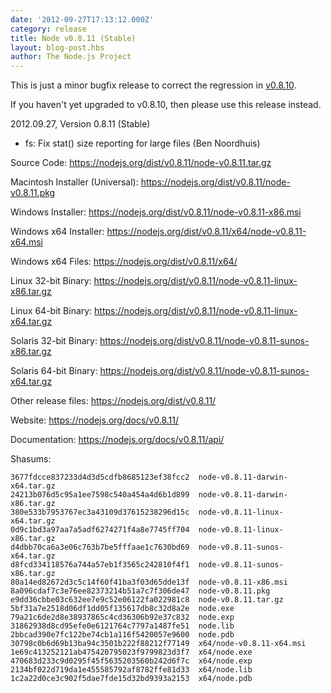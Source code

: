 ```yaml
---
date: '2012-09-27T17:13:12.000Z'
category: release
title: Node v0.8.11 (Stable)
layout: blog-post.hbs
author: The Node.js Project
---
```


This is just a minor bugfix release to correct the regression in
[v0.8.10](http://blog.nodejs.org/2012/09/25/node-v0-8-10-stable/).

If you haven't yet upgraded to v0.8.10, then please use this release
instead.

2012.09.27, Version 0.8.11 (Stable)

- fs: Fix stat() size reporting for large files (Ben Noordhuis)

Source Code: https://nodejs.org/dist/v0.8.11/node-v0.8.11.tar.gz

Macintosh Installer (Universal): https://nodejs.org/dist/v0.8.11/node-v0.8.11.pkg

Windows Installer: https://nodejs.org/dist/v0.8.11/node-v0.8.11-x86.msi

Windows x64 Installer: https://nodejs.org/dist/v0.8.11/x64/node-v0.8.11-x64.msi

Windows x64 Files: https://nodejs.org/dist/v0.8.11/x64/

Linux 32-bit Binary: https://nodejs.org/dist/v0.8.11/node-v0.8.11-linux-x86.tar.gz

Linux 64-bit Binary: https://nodejs.org/dist/v0.8.11/node-v0.8.11-linux-x64.tar.gz

Solaris 32-bit Binary: https://nodejs.org/dist/v0.8.11/node-v0.8.11-sunos-x86.tar.gz

Solaris 64-bit Binary: https://nodejs.org/dist/v0.8.11/node-v0.8.11-sunos-x64.tar.gz

Other release files: https://nodejs.org/dist/v0.8.11/

Website: https://nodejs.org/docs/v0.8.11/

Documentation: https://nodejs.org/docs/v0.8.11/api/

Shasums:

```
3677fdcce837233d4d3d5cdfb8685123ef38fcc2  node-v0.8.11-darwin-x64.tar.gz
24213b076d5c95a1ee7598c540a454a4d6b1d899  node-v0.8.11-darwin-x86.tar.gz
380e533b7953767ec3a43109d37615238296d15c  node-v0.8.11-linux-x64.tar.gz
0d9c1bd3a97aa7a5adf6274271f4a8e7745ff704  node-v0.8.11-linux-x86.tar.gz
d4dbb70ca6a3e06c763b7be5fffaae1c7630bd69  node-v0.8.11-sunos-x64.tar.gz
d8fcd334118576a744a57eb1f3565c242810f4f1  node-v0.8.11-sunos-x86.tar.gz
80a14ed82672d3c5c14f60f41ba3f03d65dde13f  node-v0.8.11-x86.msi
8a096cdaf7c3e76ee82373214b51a7c7f306de47  node-v0.8.11.pkg
e9dd36cbbe03c632ee7e9c52e06122fa022981c8  node-v0.8.11.tar.gz
5bf31a7e2518d06df1dd05f135617db8c32d8a2e  node.exe
79a21c6de2d8e38937865c4cd36306b92e37c832  node.exp
31862938d8cd95efe0e6121764c7797a1487fe51  node.lib
2bbcad390e7fc122be74cb1a116f5420057e9600  node.pdb
30798c0b6d69b13ba94c3501b222f88212f77149  x64/node-v0.8.11-x64.msi
1e69c413252121ab475420795023f9799823d3f7  x64/node.exe
470683d233c9d0295f45f5635203560b242d6f7c  x64/node.exp
2134bf022d719da1e455585792af8782ffe81d33  x64/node.lib
1c2a22d0ce3c902f5dae7fde15d32bd9393a2153  x64/node.pdb
```
